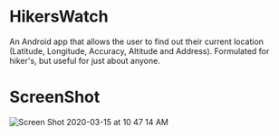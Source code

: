# HikersWatch
An Android app that allows the user to find out their current location (Latitude, Longitude, Accuracy, Altitude and Address). Formulated for hiker's, but useful for just about anyone.

# ScreenShot
![Screen Shot 2020-03-15 at 10 47 14 AM](https://user-images.githubusercontent.com/57818266/76707299-43bb2380-66ab-11ea-9421-01e9efff266d.png)
